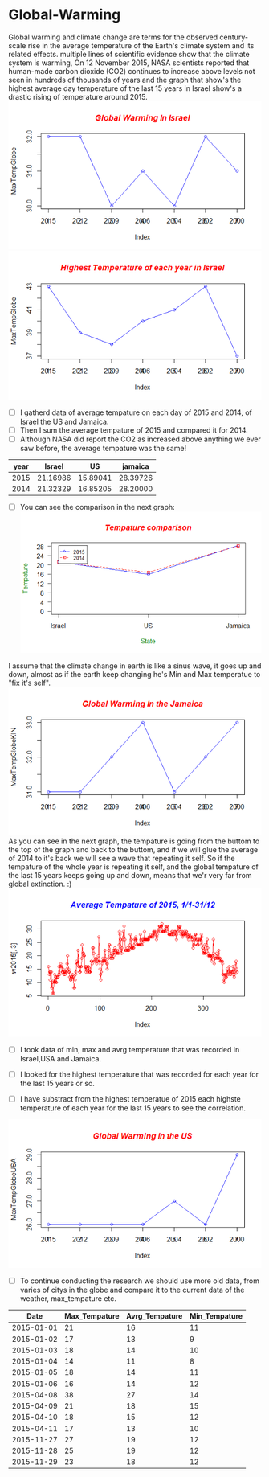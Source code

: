 # Global-Warming

Global warming and climate change are terms for the observed century-scale rise in the average temperature of the Earth's climate system and its related effects.
multiple lines of scientific evidence show that the climate system is warming,  On 12 November 2015, NASA scientists reported that human-made carbon dioxide (CO2) continues to increase above levels not seen in hundreds of thousands of years and the graph that show's the highest average day temperature of the last 15 years in Israel show's a drastic rising of temperature around 2015.
![alt tag](PlotGlobalWarmingIL.png) ![alt tag](HighstILPlot.png) 
- [ ] I gatherd data of average tempature on each day of 2015 and 2014, of Israel the US and Jamaica.
- [ ] Then I sum the average tempature of 2015 and compared it for 2014.
- [ ] Although NASA did report the CO2 as increased above anything we ever saw before, the average tempature was the same!<br>

| year| Israel | US | jamaica |
| --- | --- | --- | --- |
| 2015  | 21.16986 | 15.89041 | 28.39726 |
| 2014  | 21.32329 | 16.85205 | 28.20000 |

- [ ] You can see the comparison in the next graph: <br>
![alt tag](TempatureComparisonPlot.png)


I assume that the climate change in earth is like a sinus wave, it goes up and down, almost as if the earth keep changing he's Min and Max temperatue to "fix it's self".
![alt tag](PlotGlobalWarmingKIN.png)<br>
As you can see in the next graph, the tempature is going from the buttom to the top of the graph and back to the buttom, and if we will glue the average of 2014 to it's back we will see a wave that repeating it self.
So if the tempature of the whole year is repeating it self, and the global tempature of the last 15 years keeps going up and down, means that we'r very far from global extinction. :) <br>
![alt tag](PlotAverage2015.png)

- [ ] I took data of min, max and avrg temperature that was recorded in Israel,USA and Jamaica.
- [ ] I looked for the highest temperature that was recorded for each year for the last 15 years or so.
- [ ] I have substract from the highest temperatue of 2015 each highste temperature of each year for the last 15 years to see the correlation.


![alt tag](PlotGlobalWarmingUS.png)

- [ ] To continue conducting the research we should use more old data, from varies of citys in the globe and compare it to the current data of the weather, max_tempature etc.

| Date | Max_Tempature | Avrg_Tempature | Min_Tempature |
| --- | --- | --- | --- |
|2015-01-01 | 21 | 16 | 11 |
|2015-01-02|17|13|9|
|2015-01-03|18|14|10|
|2015-01-04|14|11|8|
|2015-01-05|18|14|11|
|2015-01-06|16|14|12|
|2015-04-08|38|27|14|
|2015-04-09|21|18|15|
|2015-04-10|18|15|12|
|2015-04-11|17|13|10|
|2015-11-27|27|19|12|
|2015-11-28|25|19|12|
|2015-11-29|23|18|12|

